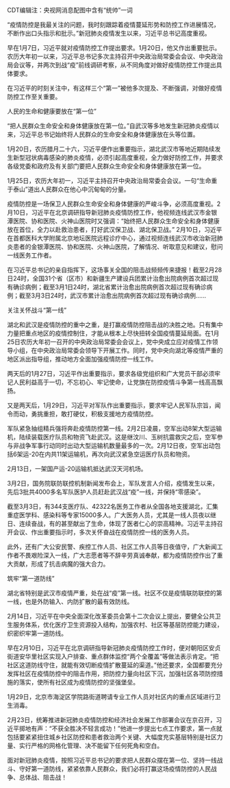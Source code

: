 

CDT编辑注：央视网消息配图中含有“统帅”一词

“疫情防控是我最关注的问题，我时刻跟踪着疫情蔓延形势和防控工作进展情况，不断作出口头指示和批示。”新冠肺炎疫情发生以来，习近平总书记高度重视。

早在1月7日，习近平就对疫情防控工作提出要求。1月20日，他又作出重要批示。农历大年初一以来，习近平总书记多次主持召开中央政治局常委会会议、中央政治局会议等，并两次到战“疫”前线调研考察，从不同角度对做好疫情防控工作提出具体要求。

在习近平的时刻关注中，有这样三个“第一”被他多次提及、不断强调，对做好疫情防控工作至关重要。

人民的生命和健康要放在“第一位”

“把人民群众生命安全和身体健康放在第一位。”自武汉等多地发生新冠肺炎疫情以来，习近平总书记始终将人民群众的生命安全和身体健康放在头等位置。

1月20日，农历腊月二十六，习近平便作出重要指示，湖北武汉市等地近期陆续发生新型冠状病毒感染的肺炎疫情，必须引起高度重视，全力做好防控工作，并要求各级党委和政府及有关部门要把人民群众生命安全和身体健康放在第一位。

1月25日，农历大年初一，习近平主持召开中央政治局常委会会议。一句“生命重于泰山”道出人民群众在他心中沉甸甸的分量。

疫情防控是一场保卫人民群众生命安全和身体健康的严峻斗争，必须高度重视。2月10日，习近平在北京调研指导新冠肺炎疫情防控工作，他视频连线武汉市金银潭医院、协和医院、火神山医院时又强调：“始终把人民群众生命安全和身体健康放在首位，全力以赴救治患者，打好武汉保卫战、湖北保卫战。” 2月10日，习近平在首都医科大学附属北京地坛医院远程诊疗中心，通过视频连线武汉市收治新冠肺炎患者的金银潭医院、协和医院、火神山医院，了解情况、听取意见和建议，慰问一线医务工作者。

在习近平总书记的亲自指挥下，这场事关全国的阻击战频频传来捷报！截至2月28日24时，全国31个省（区市）和新疆生产建设兵团累计治愈出院病例首次超过现有确诊病例；截至3月1日24时，湖北省累计治愈出院病例首次超过现有确诊病例；截至3月3日24时，武汉市累计治愈出院病例首次超过现有确诊病例……

关注关怀战斗“第一线”

湖北和武汉是疫情防控的重中之重，是打赢疫情防控阻击战的决胜之地。只有集中力量把重点地区的疫情控制住，才能从根本上尽快扭转全国疫情蔓延局面。在1月25日农历大年初一召开的中央政治局常委会会议上，党中央成立应对疫情工作领导小组，在中央政治局常委会领导下开展工作。同时，党中央向湖北等疫情严重的地区派出指导组，推动地方全面加强疫情防控一线工作。

两天后的1月27日，习近平作出重要指示，要求各级党组织和广大党员干部必须牢记人民利益高于一切，不忘初心、牢记使命，让党旗在防控疫情斗争第一线高高飘扬。

又是两天后，1月29日，习近平对军队作出重要指示，要求牢记人民军队宗旨，闻令而动，勇挑重担，敢打硬仗，积极支援地方疫情防控。

军队紧急抽组精兵强将奔赴疫情防控第一线。2月2日凌晨，空军出动8架大型运输机，陆续装载医疗队员和物资飞赴武汉。这是继汶川、玉树抗震救灾之后，空军参与非战争军事行动同时出动大型运输机数量最多的一次。2月12日夜，空军出动包括6架运-20在内共11架运输机，再次向武汉紧急空运医疗队员和物资。

2月13日，一架国产运-20运输机抵达武汉天河机场。

3月2日，国务院联防联控机制新闻发布会上，军队发言人介绍，疫情发生以来，先后3批共4000多名军队医护人员赶赴武汉战“疫”一线，并保持“零感染”。

截至3月3日，有344支医疗队、42322名医务工作者从全国各地支援湖北，汇集重症医学科、感染科等专家15000多人。广大医务人员，尤其是一线人员夜以继日、连续奋战，有的甚至献出了生命，体现了医者仁心的崇高精神。习近平主持召开会议、作出重要指示时，多次关怀奋战在疫情防控一线的医务人员。

此外，还有广大公安民警、疾控工作人员、社区工作人员等日夜值守，广大新闻工作者不畏艰险深入一线，广大志愿者等不辞辛劳真诚奉献，都为疫情防控作出了重大贡献，形成了抗击病魔的强大合力。

筑牢“第一道防线”

湖北省特别是武汉市疫情严重，处在战“疫”第一线。社区不仅是疫情联防联控的第一线，也是外防输入、内防扩散的最有效防线。

2月14日，习近平在中央全面深化改革委员会第十二次会议上提出，要健全公共卫生服务体系，优化医疗卫生资源投入结构，加强农村、社区等基层防控能力建设，织密织牢第一道防线。

早在2月10日，习近平在北京调研指导新冠肺炎疫情防控工作时，便对朝阳区安贞街道安华里社区实现入户排查、重点群体监控“两个全覆盖”等做法表示肯定。“把社区这道防线守住，就能有效切断疫情扩散蔓延的渠道。”他还要求，全国都要充分发挥社区在疫情防控中的阻击作用，把防控力量向社区下沉，加强社区各项防控措施的落实，使所有社区成为疫情防控的坚强堡垒。

1月29日，北京市海淀区学院路街道聘请专业工作人员对社区内的重点区域进行卫生消毒。

2月23日，统筹推进新冠肺炎疫情防控和经济社会发展工作部署会议在京召开，习近平掷地有声：“不获全胜决不轻言成功！”他进一步提出七点工作要求，第一点就包括要紧紧扭住城乡社区防控和患者救治两个关键、大幅度充实基层特别是社区力量、实行严格的网格化管理、决不能留下任何死角和空白。

面对新冠肺炎疫情，按照习近平总书记的要求把人民群众摆在第一位、坚持一线战斗、守好第一道防线，紧紧依靠人民群众，我们必将打赢这场疫情防控的人民战争、总体战、阻击战！


